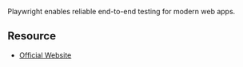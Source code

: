 Playwright enables reliable end-to-end testing for modern web apps.

## Resource
- [Official Website](https://playwright.dev/)